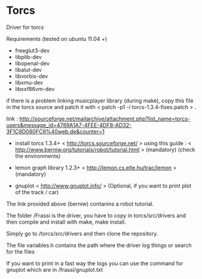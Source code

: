 Torcs
=====

Driver for torcs

Requirements (tested on ubuntu 11.04 +)

  - freeglut3-dev
  - libplib-dev
  - libopenal-dev
  - libalut-dev
  - libvorbis-dev
  - libxmu-dev
  - libxxf86vm-dev
  
  if there is a problem linking musicplayer library (during make), copy this file in the torcs source and patch it with < patch -p1 -i torcs-1.3.4-fixes.patch > .

  link : http://sourceforge.net/mailarchive/attachment.php?list_name=torcs-users&message_id=4789A1A7-4FEE-4DF8-AD32-3F1C9D080FC9%40web.de&counter=1

- install torcs 1.3.4+ < http://torcs.sourceforge.net/ > 
  using this guide :   < http://www.berniw.org/tutorials/robot/tutorial.html > (mandatory) (check the environments)

- lemon graph library 1.2.3+ < http://lemon.cs.elte.hu/trac/lemon > (mandatory)

- gnuplot < http://www.gnuplot.info/ > (Optional, if you want to print plot of the track / car)

The link provided above (berniw) contanins a robot tutorial.

The folder /Frassi is the driver, you have to copy in torcs/src/drivers and then compile and install with make, make install.

Simply go to /torcs/src/drivers and then clone the repository.

The file variables.h contains the path where the driver log things or search for the files

If you want to print in a fast way the logs you can use the command for gnuplot which are in /frassi/gnuplot.txt





